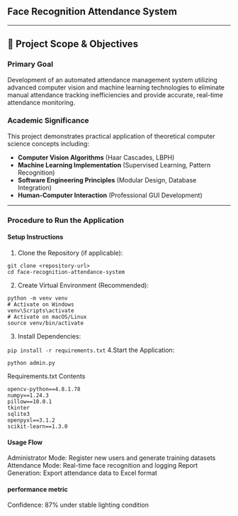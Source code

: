 ## Face Recognition Attendance System 

---
## 🎯 **Project Scope & Objectives**

### **Primary Goal**
Development of an automated attendance management system utilizing advanced computer vision and machine learning technologies to eliminate manual attendance tracking inefficiencies and provide accurate, real-time attendance monitoring.

### **Academic Significance**
This project demonstrates practical application of theoretical computer science concepts including:
- **Computer Vision Algorithms** (Haar Cascades, LBPH)
- **Machine Learning Implementation** (Supervised Learning, Pattern Recognition)
- **Software Engineering Principles** (Modular Design, Database Integration)
- **Human-Computer Interaction** (Professional GUI Development)

---
### **Procedure to Run the Application**

#### **Setup Instructions**
1. Clone the Repository (if applicable):
```
git clone <repository-url>
cd face-recognition-attendance-system
```
2. Create Virtual Environment (Recommended):

```
python -m venv venv
# Activate on Windows
venv\Scripts\activate
# Activate on macOS/Linux
source venv/bin/activate

```
3. Install Dependencies:

```pip install -r requirements.txt```
4.Start the Application:

```python admin.py```

Requirements.txt Contents
```
opencv-python==4.8.1.78
numpy==1.24.3
pillow==10.0.1
tkinter
sqlite3
openpyxl==3.1.2
scikit-learn==1.3.0
```

#### **Usage Flow**

Administrator Mode: Register new users and generate training datasets
Attendance Mode: Real-time face recognition and logging
Report Generation: Export attendance data to Excel format

#### **performance metric**
Confidence: 87% under stable lighting condition
